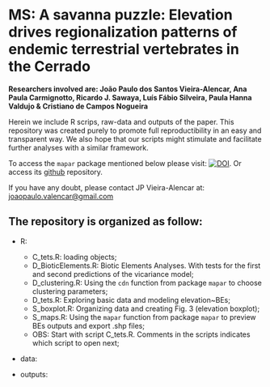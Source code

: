 # MS: A savanna puzzle: Elevation drives regionalization patterns of endemic terrestrial vertebrates in the Cerrado

**Researchers involved are: João Paulo dos Santos Vieira-Alencar, Ana Paula Carmignotto, Ricardo J. Sawaya, Luís Fábio Silveira, Paula Hanna Valdujo & Cristiano de Campos Nogueira**

Herein we include R scrips, raw-data and outputs of the paper. This repository was created purely to promote full reproductibility in an easy and transparent way. We also hope that our scripts might stimulate and facilitate further analyses with a similar framework.

To access the `mapar` package mentioned below please visit: [![DOI](https://zenodo.org/badge/316021065.svg)](https://zenodo.org/badge/latestdoi/316021065). Or access its [github](https://github.com/joao-svalencar/mapar) repository.

If you have any doubt, please contact JP Vieira-Alencar at: joaopaulo.valencar@gmail.com

## The repository is organized as follow:
  - R: 
    - C_tets.R: loading objects;
    - D_BioticElements.R: Biotic Elements Analyses. With tests for the first and second predictions of the vicariance model;
    - D_clustering.R: Using the `cdn` function from package `mapar` to choose clustering parameters;
    - D_tets.R: Exploring basic data and modeling elevation~BEs;
    - S_boxplot.R: Organizing data and creating Fig. 3 (elevation boxplot);
    - S_maps.R: Using the `mapar` function from package `mapar` to preview BEs outputs and export .shp files;
    - OBS: Start with script C_tets.R. Comments in the scripts indicates which script to open next;

  - data:
  - outputs:


